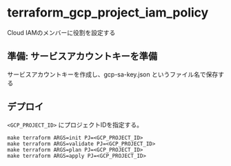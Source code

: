 # terraform_gcp_project_iam_policy
Cloud IAMのメンバーに役割を設定する


## 準備: サービスアカウントキーを準備

サービスアカウントキーを作成し、gcp-sa-key.json というファイル名で保存する

## デプロイ

`<GCP_PROJECT_ID>` にプロジェクトIDを指定する。

```
make terraform ARGS=init PJ=<GCP_PROJECT_ID>
make terraform ARGS=validate PJ=<GCP_PROJECT_ID>
make terraform ARGS=plan PJ=<GCP_PROJECT_ID>
make terraform ARGS=apply PJ=<GCP_PROJECT_ID>
```